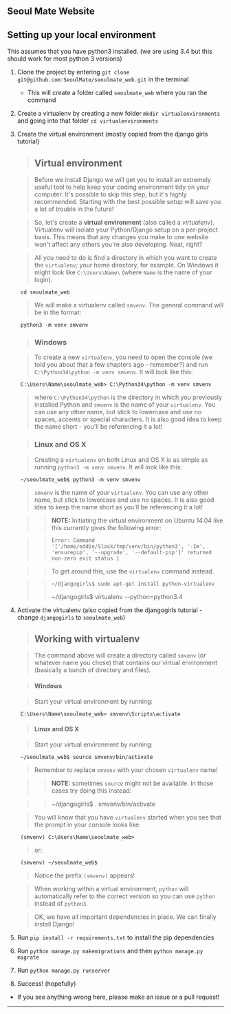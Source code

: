 Seoul Mate Website
---

Setting up your local environment
-----

This assumes that you have python3 installed. (we are using 3.4 but this should work for most python 3 versions)

1. Clone the project by entering `git clone git@github.com:SeoulMate/seoulmate_web.git` in the terminal
    - This will create a folder called `seoulmate_web` where you ran the command

2. Create a virtualenv by creating a new folder `mkdir virtualenvironments` and going into that folder `cd virtualenvironments`

3. Create the virtual environment (mostly copied from the django girls tutorial)
    > ## Virtual environment

    > Before we install Django we will get you to install an extremely useful tool to help keep your coding environment tidy on your computer. It's possible to skip this step, but it's highly recommended. Starting with the best possible setup will save you a lot of trouble in the future!

    > So, let's create a **virtual environment** (also called a *virtualenv*). Virtualenv will isolate your Python/Django setup on a per-project basis. This means that any changes you make to one website won't affect any others you're also developing. Neat, right?

    > All you need to do is find a directory in which you want to create the `virtualenv`; your home directory, for example. On Windows it might look like `C:\Users\Name\` (where `Name` is the name of your login).

        cd seoulmate_web

    > We will make a virtualenv called `smvenv`. The general command will be in the format:

        python3 -m venv smvenv

    > ### Windows

    > To create a new `virtualenv`, you need to open the console (we told you about that a few chapters ago - remember?) and run `C:\Python34\python -m venv smvenv`. It will look like this:

        C:\Users\Name\seoulmate_web> C:\Python34\python -m venv smvenv

    > where `C:\Python34\python` is the directory in which you previously installed Python and `smvenv` is the name of your `virtualenv`. You can use any other name, but stick to lowercase and use no spaces, accents or special characters. It is also good idea to keep the name short - you'll be referencing it a lot!

    > ### Linux and OS X

    > Creating a `virtualenv` on both Linux and OS X is as simple as running `python3 -m venv smvenv`.
    It will look like this:

        ~/seoulmate_web$ python3 -m venv smvenv

    > `smvenv` is the name of your `virtualenv`. You can use any other name, but stick to lowercase and use no spaces. It is also good idea to keep the name short as you'll be referencing it a lot!

    > > __NOTE:__ Initiating the virtual environment on Ubuntu 14.04 like this currently gives the following error:

    > >     Error: Command '['/home/eddie/Slask/tmp/venv/bin/python3', '-Im', 'ensurepip', '--upgrade', '--default-pip']' returned non-zero exit status 1

    > > To get around this, use the `virtualenv` command instead.

    > >     ~/djangogirls$ sudo apt-get install python-virtualenv
    > >    ~/djangogirls$ virtualenv --python=python3.4

4. Activate the virtualenv (also copied from the djangogirls tutorial - change `djangogirls` to `seoulmate_web`)
    > ## Working with virtualenv

    > The command above will create a directory called `smvenv` (or whatever name you chose) that contains our virtual environment (basically a bunch of directory and files).

    > #### Windows

    > Start your virtual environment by running:

        C:\Users\Name\seoulmate_web> smvenv\Scripts\activate

    > #### Linux and OS X

    > Start your virtual environment by running:

        ~/seoulmate_web$ source smvenv/bin/activate

    > Remember to replace `smvenv` with your chosen `virtualenv` name!

    > > __NOTE:__ sometimes `source` might not be available. In those cases try doing this instead:

    > >    ~/djangogirls$ . smvenv/bin/activate

    > You will know that you have `virtualenv` started when you see that the prompt in your console looks like:

        (smvenv) C:\Users\Name\seoulmate_web>

    > or:

        (smvenv) ~/seoulmate_web$

    > Notice the prefix `(smvenv)` appears!

    > When working within a virtual environment, `python` will automatically refer to the correct version so you can use `python` instead of `python3`.

    > OK, we have all important dependencies in place. We can finally install Django!

5. Run `pip install -r requirements.txt` to install the pip dependencies

6. Run `python manage.py makemigrations` and then `python manage.py migrate`

7. Run `python manage.py runserver`

8. Success! (hopefully)

* If you see anything wrong here, please make an issue or a pull request!


---
